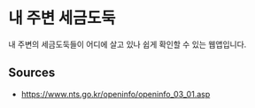 # 내 주변 세금도둑

내 주변의 세금도둑들이 어디에 살고 있나 쉽게 확인할 수 있는 웹앱입니다.

## Sources

* https://www.nts.go.kr/openinfo/openinfo_03_01.asp
